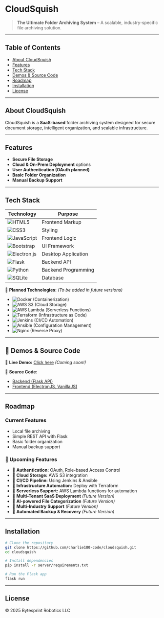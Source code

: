 # CloudSquish

> **The Ultimate Folder Archiving System** – A scalable, industry-specific file archiving solution. 

---

## Table of Contents

- [About CloudSquish](#about-cloudsquish)
- [Features](#features)
- [Tech Stack](#tech-stack)
- [Demos & Source Code](#demos--source-code)
- [Roadmap](#roadmap)
- [Installation](#installation)
- [License](#license)

---

## About CloudSquish
CloudSquish is a **SaaS-based** folder archiving system designed for secure document storage, intelligent organization, and scalable infrastructure.

---

## Features
- **Secure File Storage**
- **Cloud & On-Prem Deployment** options  
- **User Authentication (OAuth planned)**  
- **Basic Folder Organization**  
- **Manual Backup Support**  

---

## Tech Stack

| **Technology** | **Purpose** |
|--------------|------------|
| ![HTML5](https://img.shields.io/badge/-HTML5-E34F26?logo=html5&logoColor=white) | Frontend Markup |
| ![CSS3](https://img.shields.io/badge/-CSS3-1572B6?logo=css3&logoColor=white) | Styling |
| ![JavaScript](https://img.shields.io/badge/-JavaScript-F7DF1E?logo=javascript&logoColor=black) | Frontend Logic |
| ![Bootstrap](https://img.shields.io/badge/-Bootstrap-7952B3?logo=bootstrap&logoColor=white) | UI Framework |
| ![Electron.js](https://img.shields.io/badge/-Electron-47848F?logo=electron&logoColor=white) | Desktop Application |
| ![Flask](https://img.shields.io/badge/-Flask-000?logo=flask) | Backend API |
| ![Python](https://img.shields.io/badge/-Python-3776AB?logo=python&logoColor=white) | Backend Programming |
| ![SQLite](https://img.shields.io/badge/-SQLite-003B57?logo=sqlite&logoColor=white) | Database |

🔹 **Planned Technologies:** *(To be added in future versions)*
- ![Docker](https://img.shields.io/badge/-Docker-2496ED?logo=docker) (Containerization)
- ![AWS S3](https://img.shields.io/badge/-AWS%20S3-232F3E?logo=amazonaws) (Cloud Storage)
- ![AWS Lambda](https://img.shields.io/badge/-AWS%20Lambda-FF9900?logo=awslambda) (Serverless Functions)
- ![Terraform](https://img.shields.io/badge/-Terraform-623CE4?logo=terraform) (Infrastructure as Code)
- ![Jenkins](https://img.shields.io/badge/-Jenkins-D24939?logo=jenkins) (CI/CD Automation)
- ![Ansible](https://img.shields.io/badge/-Ansible-EE0000?logo=ansible) (Configuration Management)
- ![Nginx](https://img.shields.io/badge/-Nginx-009639?logo=nginx) (Reverse Proxy)

---

## 🎥 Demos & Source Code

🔗 **Live Demo:** [Click here](#) *(Coming soon!)*

🔗 **Source Code:**
- [Backend (Flask API)](https://github.com/charlie180-code/cloudsqish/tree/main/server)
- [Frontend (ElectronJS, VanillaJS)](https://github.com/charlie180-code/cloudsqish/tree/main/src)

---

## Roadmap

### **Current Features**
- Local file archiving
- Simple REST API with Flask
- Basic folder organization
- Manual backup support

### 🔄 **Upcoming Features**
- 🔹 **Authentication:** OAuth, Role-based Access Control
- 🔹 **Cloud Storage:** AWS S3 integration
- 🔹 **CI/CD Pipeline:** Using Jenkins & Ansible
- 🔹 **Infrastructure Automation:** Deploy with Terraform
- 🔹 **Serverless Support:** AWS Lambda functions for automation
- 🔹 **Multi-Tenant SaaS Deployment** *(Future Version)*
- 🔹 **AI-powered File Categorization** *(Future Version)*
- 🔹 **Multi-Industry Support** *(Future Version)*
- 🔹 **Automated Backup & Recovery** *(Future Version)*

---

## Installation
```bash
# Clone the repository
git clone https://github.com/charlie180-code/cloudsquish.git
cd cloudsquish

# Install dependencies
pip install -r server/requirements.txt

# Run the Flask app
flask run
```

---

## License
© 2025 Bytesprint Robotics LLC
